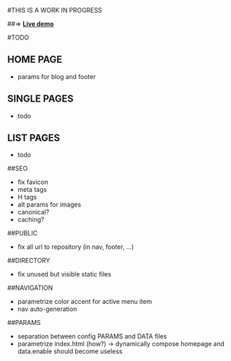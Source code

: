 #THIS IS A WORK IN PROGRESS

##=> [**Live demo**](https://gcatalfamo.github.io/bulma-hugo-example/public/index.html)

#TODO

## HOME PAGE
* params for blog and footer
## SINGLE PAGES
* todo
## LIST PAGES
* todo

##SEO
* fix favicon
* meta tags
* H tags
* alt params for images
* canonical?
* caching?

##PUBLIC
* fix all url to repository (in nav, footer, ...)

##DIRECTORY
* fix unused but visible static files

##NAVIGATION
* parametrize color accent for active menu item
* nav auto-generation

##PARAMS
- separation between config PARAMS and DATA files
- parametrize index.html (how?) -> dynamically compose homepage and data.enable should become useless